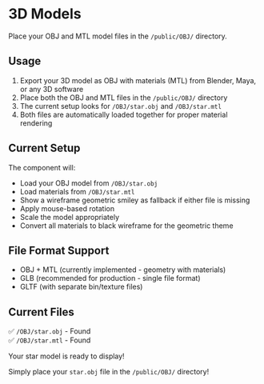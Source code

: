 # 3D Models

Place your OBJ and MTL model files in the `/public/OBJ/` directory.

## Usage

1. Export your 3D model as OBJ with materials (MTL) from Blender, Maya, or any 3D software
2. Place both the OBJ and MTL files in the `/public/OBJ/` directory
3. The current setup looks for `/OBJ/star.obj` and `/OBJ/star.mtl`
4. Both files are automatically loaded together for proper material rendering

## Current Setup

The component will:
- Load your OBJ model from `/OBJ/star.obj` 
- Load materials from `/OBJ/star.mtl`
- Show a wireframe geometric smiley as fallback if either file is missing
- Apply mouse-based rotation
- Scale the model appropriately
- Convert all materials to black wireframe for the geometric theme

## File Format Support

- OBJ + MTL (currently implemented - geometry with materials)
- GLB (recommended for production - single file format)
- GLTF (with separate bin/texture files)

## Current Files

✅ `/OBJ/star.obj` - Found  
✅ `/OBJ/star.mtl` - Found

Your star model is ready to display!

Simply place your `star.obj` file in the `/public/OBJ/` directory!
